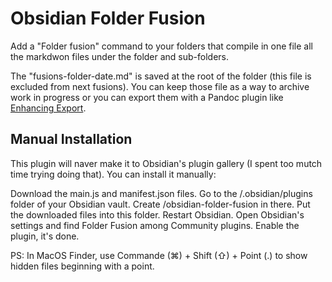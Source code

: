 # Obsidian Folder Fusion

Add a "Folder fusion" command to your folders that compile in one file all the markdwon files under the folder and sub-folders.

The "fusions-folder-date.md" is saved at the root of the folder (this file is excluded from next fusions).
You can keep those file as a way to archive work in progress or you can export them with a Pandoc plugin like [Enhancing Export](https://github.com/mokeyish/obsidian-enhancing-export).

## Manual Installation
This plugin will naver make it to Obsidian's plugin gallery (I spent too mutch time trying doing that). You can install it manually:

Download the main.js and manifest.json files.
Go to the /.obsidian/plugins folder of your Obsidian vault. Create /obsidian-folder-fusion in there.
Put the downloaded files into this folder.
Restart Obsidian.
Open Obsidian's settings and find Folder Fusion among Community plugins. Enable the plugin, it's done.

PS: In MacOS Finder, use Commande (⌘) + Shift (⇧) + Point (.) to show hidden files beginning with a point.